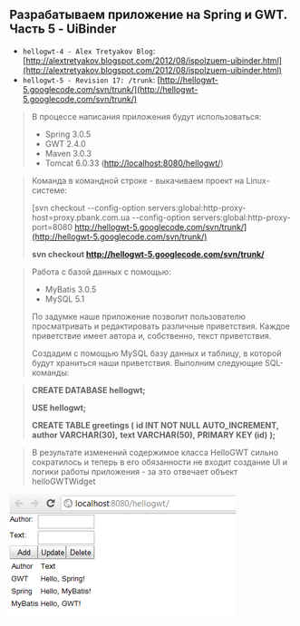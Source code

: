 Разрабатываем приложение на Spring и GWT. Часть 5 - UiBinder
------------------------------------------------------------
* `hellogwt-4 - Alex Tretyakov Blog`: [http://alextretyakov.blogspot.com/2012/08/ispolzuem-uibinder.html](http://alextretyakov.blogspot.com/2012/08/ispolzuem-uibinder.html)
* `hellogwt-5 - Revision 17: /trunk`: [http://hellogwt-5.googlecode.com/svn/trunk/](http://hellogwt-5.googlecode.com/svn/trunk/)
> В процессе написания приложения будут использоваться:
>
>- Spring 3.0.5
>- GWT 2.4.0
>- Maven 3.0.3
>- Tomcat 6.0.33 ([http://localhost:8080/hellogwt/](http://localhost:8080/hellogwt/))

>Команда в командной строке - выкачиваем проект на Linux-системе:
>
>[svn checkout --config-option servers:global:http-proxy-host=proxy.pbank.com.ua --config-option servers:global:http-proxy-port=8080 http://hellogwt-5.googlecode.com/svn/trunk/](http://hellogwt-5.googlecode.com/svn/trunk/)
>
>**svn checkout http://hellogwt-5.googlecode.com/svn/trunk/**


>Работа с базой данных с помощью:
>
>- MyBatis 3.0.5
>- MySQL 5.1
>
>По задумке наше приложение позволит пользователю просматривать и редактировать различные приветствия. Каждое приветствие имеет автора и, собственно, текст приветствия.
>
>Создадим с помощью MySQL базу данных и таблицу, в которой будут храниться наши приветствия. Выполним следующие SQL-команды:

>**CREATE DATABASE hellogwt;**
>
>**USE hellogwt;**
>
>**CREATE TABLE greetings (**
>**id INT NOT NULL AUTO_INCREMENT,**
>**author VARCHAR(30),**
>**text VARCHAR(50),**
>**PRIMARY KEY (id)**
>**);**

>В результате изменений содержимое класса HelloGWT сильно сократилось и теперь в его обязанности не входит создание UI и логики работы приложения - за это отвечает объект helloGWTWidget

![result.png](result.png)
